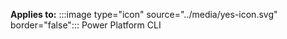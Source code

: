 **Applies to:** :::image type="icon" source="../media/yes-icon.svg" border="false"::: Power Platform CLI
